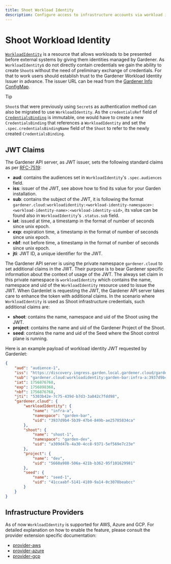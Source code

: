 ```yaml
---
title: Shoot Workload Identity
description: Configure access to infrastructure accounts via workload identity instead of static credentials
---
```


# Shoot Workload Identity

[`WorkloadIdentity`](../../api-reference/security.md#workloadidentity) is a resource that allows workloads to be presented before external systems by giving them identities managed by Gardener.
As `WorkloadIdentity`s do not directly contain credentials we gain the ability to create `Shoot`s without the need of preliminary exchange of credentials.
For that to work users should establish trust to the Gardener Workload Identity Issuer in advance.
The issuer URL can be read from the [Gardener Info ConfigMap](../gardener/gardener_info_configmap.md).

> [!TIP]
> `Shoot`s that were previously using `Secret`s as authentication method can also be migrated to use `WorkloadIdentity`.
> As the `credentialsRef` field of [`CredentialsBinding`](../../api-reference/security.md#credentialsbinding) is immutable,
> one would have to create a new `CredentialsBinding` that references a `WorkloadIdentity` and set the `.spec.credentialsBindingName` field of the `Shoot`
> to refer to the newly created `CredentialsBinding`.

## JWT Claims

The Gardener API server, as JWT issuer, sets the following standard claims as per [RFC-7519](https://datatracker.ietf.org/doc/html/rfc7519):

- **aud**: contains the audiences set in `WorkloadIdentity`'s `.spec.audiences` field.
- **iss**: issuer of the JWT, see above how to find its value for your Garden installation.
- **sub**: contains the subject of the JWT, it is following the format `gardener.cloud:workloadidentity:<workload-identity-namespace>:<workload-identity-name>:<workload-identity-uid>`, its value can be found also in `WorkloadIdentity`'s `.status.sub` field.
- **iat**: issued at time, a timestamp in the format of number of seconds since unix epoch.
- **exp**: expiration time, a timestamp in the format of number of seconds since unix epoch.
- **nbf**: not before time, a timestamp in the format of number of seconds since unix epoch.
- **jti**: JWT ID, a unique identifier for the JWT.

The Gardener API server is using the private namespace `gardener.cloud` to set additional claims in the JWT.
Their purpose is to bear Gardener specific information about the context of usage of the JWT.
The always set claim in this private namespace is `workloadIdentity` which contains the name, namespace and uid of the `WorkloadIdentity` resource used to issue the JWT.
When Gardenlet is requesting the JWT, the Gardener API server takes care to enhance the token with additional claims.
In the scenario where `WorkloadIdentity` is used as Shoot infrastructure credentials, such additional claims are:

- **shoot**: contains the name, namespace and uid of the Shoot using the JWT.
- **project**: contains the name and uid of the Gardener Project of the Shoot.
- **seed**: contains the name and uid of the Seed where the Shoot control plane is running.

Here is an example payload of workload identity JWT requested by Gardenlet:

```json
{
    "aud": "audience-1",
    "iss": "https://discovery.ingress.garden.local.gardener.cloud/garden/workload-identity/issuer",
    "sub": "gardener.cloud:workloadidentity:garden-bar:infra-a:3937d9b4-5b39-47b4-849b-ae25785834ca",
    "iat": 1756876768,
    "exp": 1756898368,
    "nbf": 1756876768,
    "jti": "5303b42e-7c75-439d-b7d3-3a842c7fdd98",
    "gardener.cloud": {
        "workloadIdentity": {
            "name": "infra-a",
            "namespace": "garden-bar",
            "uid": "3937d9b4-5b39-47b4-849b-ae25785834ca"
        },
        "shoot": {
            "name": "shoot-1",
            "namespace": "garden-dev",
            "uid": "a309d47b-4a30-4cc8-9371-5ef569e7c23e"
        },
        "project": {
            "name": "dev",
            "uid": "5660a988-506a-421b-b362-95f101629981"
        },
        "seed": {
            "name": "seed-1",
            "uid": "41ccaabf-5141-4189-9a14-0c3078beabcc"
        }
    }
}
```

## Infrastructure Providers

As of now `WorkloadIdentity` is supported for AWS, Azure and GCP. For detailed explanation on how to enable the feature, please consult the provider extension specific documentation:

- [provider-aws](https://github.com/gardener/gardener-extension-provider-aws/blob/master/docs/usage/usage.md#aws-workload-identity-federation)
- [provider-azure](https://github.com/gardener/gardener-extension-provider-azure/blob/master/docs/usage/usage.md#azure-workload-identity-federation)
- [provider-gcp](https://github.com/gardener/gardener-extension-provider-gcp/blob/master/docs/usage/usage.md#gcp-workload-identity-federation)
